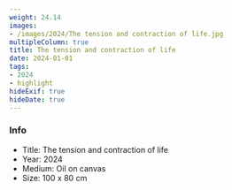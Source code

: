```yaml
---
weight: 24.14
images:
- /images/2024/The tension and contraction of life.jpg
multipleColumn: true
title: The tension and contraction of life
date: 2024-01-01
tags:
- 2024
- highlight
hideExif: true
hideDate: true
---
```


### Info

- Title: The tension and contraction of life
- Year: 2024
- Medium: Oil on canvas
- Size: 100 x 80 cm
